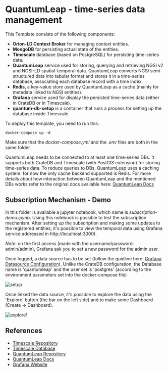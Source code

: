 # QuantumLeap - time-series data management

This Template consists of the following components: 
* **Orion-LD Context Broker** for managing context entities.
* **MongoDB** for persisting actual state of the entities.
* **Timescale** database (based on PostgreSQL) for persisting time-series data.
* **QuantumLeap** service used for storing, querying and retrieving NGSI v2 and NGSI-LD spatial-temporal data. QuantumLeap converts NGSI semi-structured data into tabular format and stores it in a time-series database, associating each database record with a time index.
* **Redis**, a key-value store used by QuantumLeap as a cache (mainly for metadata linked to NGSI entities).
* **Grafana** service used for display the persisted time-series data (either in CrateDB or in Timescale).
* **quantum-db-setup** is a container that runs a process for setting up the database inside Timescale.

To deploy this template, you need to run this:
```
docker-compose up -d
```
Make sure that the _docker-compose.yml_ and the _.env_ files are both in the same folder.

QuantumLeap needs to be connected to at least one time-series DBs. It supports both CrateDB and Timescale (with PostGIS extension) for storing time-series data. To reduce queries to DBs, QuantumLeap uses a caching system: for now the only cache backend supported is Redis. 
For more details about how interaction between QuantumLeap and the mentioned DBs works refer to the original docs available here: [QuantumLeap Docs](https://quantumleap.readthedocs.io/en/stable/)

## Subscription Mechanism - Demo

<!-- TO DO: add images for Grafana connection and in general more details to this demo -->

In this folder is available a jupyter notebook, which name is _subscription-demo.ipynb_. Using this notebook is possible to test the subscription mechanism. After setting up the subscription and making some updates to the registered entities, 
it's possible to view the temporal data using Grafana service addressed in http://localhost:3000).

_Note_: on the first access (made with the username/password: admin/admin), Grafana ask you to set a new password for the admin user. 

Once logged, a data source has to be set (follow the guidline here: [Grafana Datasource Configuration](https://quantumleap.readthedocs.io/en/stable/admin/grafana/)). Unlike the CrateDB configuration, the Database name is 'quantumleap' and the user set is 'postgres' 
(according to the environment parameters set into the docker-compose file)

![setup](https://github.com/alessandrasomma28/GeminiNexus/assets/86465812/1d5d3be4-f59a-43b1-9bcf-1c75ae9df6d1)

Once linked the data source, it's possible to explore the data using the 'Explore' button (the bar on the left side) and to make some Dashboard (Create -> Dashboard).

![explore1](https://github.com/alessandrasomma28/GeminiNexus/assets/86465812/386fe19c-6b23-495b-bf94-33aa416e2d75)
## References

* [Timescale Repository](https://fiware-orion.readthedocs.io/en/master/)
* [Timescale Database](https://www.timescale.com/)
* [QuantumLeap Repository](https://github.com/FIWARE-GEs/quantum-leap)
* [QuantumLeap Docs](https://quantumleap.readthedocs.io/en/latest/)
* [Grafana Website](https://grafana.com/)
